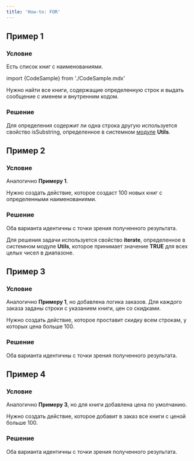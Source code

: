 ```yaml
---
title: 'How-to: FOR'
---
```


## Пример 1

### Условие

Есть список книг с наименованиями.

import {CodeSample} from './CodeSample.mdx'

<CodeSample url="https://ru-documentation.lsfusion.org/sample?file=UseCaseFor&block=sample1"/>

Нужно найти все книги, содержащие определенную строк и выдать сообщение с именем и внутренним кодом.

### Решение

<CodeSample url="https://ru-documentation.lsfusion.org/sample?file=UseCaseFor&block=solution1"/>

Для определения содержит ли одна строка другую используется свойство isSubstring, определенное в системном [модуле](Modules.md) **Utils**.

## Пример 2

### Условие

Аналогично **Примеру 1**.

Нужно создать действие, которое создаст 100 новых книг с определенными наименованиями.

### Решение

<CodeSample url="https://ru-documentation.lsfusion.org/sample?file=UseCaseFor&block=solution2"/>

Оба варианта идентичны с точки зрения полученного результата.

Для решения задачи используется свойство **iterate**, определенное в системном модуле **Utils**, которое принимает значение **TRUE** для всех целых чисел в диапазоне.

## Пример 3

### Условие

Аналогично **Примеру 1**, но добавлена логика заказов. Для каждого заказа заданы строки с указанием книги, цен со скидками.

<CodeSample url="https://ru-documentation.lsfusion.org/sample?file=UseCaseFor&block=sample3"/>

Нужно создать действие, которое проставит скидку всем строкам, у которых цена больше 100.

### Решение

<CodeSample url="https://ru-documentation.lsfusion.org/sample?file=UseCaseFor&block=solution3"/>

Оба варианта идентичны с точки зрения полученного результата.

## Пример 4

### Условие

Аналогично **Примеру 3**, но для книги добавлена цена по умолчанию.

<CodeSample url="https://ru-documentation.lsfusion.org/sample?file=UseCaseFor&block=sample4"/>

Нужно создать действие, которое добавит в заказ все книги с ценой больше 100.

### Решение

<CodeSample url="https://ru-documentation.lsfusion.org/sample?file=UseCaseFor&block=solution4"/>

Оба варианта идентичны с точки зрения полученного результата.
